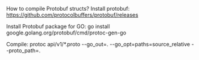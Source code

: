 How to compile Protobuf structs?
Install protobuf:  https://github.com/protocolbuffers/protobuf/releases

Install Protobuf package for GO: go install google.golang.org/protobuf/cmd/protoc-gen-go

Compile:
protoc api/v1/*.proto --go_out=. --go_opt=paths=source_relative --proto_path=.


